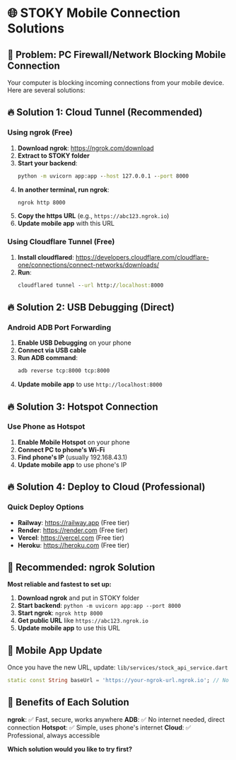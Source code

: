 # 🌐 STOKY Mobile Connection Solutions

## 🚨 **Problem**: PC Firewall/Network Blocking Mobile Connection

Your computer is blocking incoming connections from your mobile device. Here are several solutions:

## 🔥 **Solution 1: Cloud Tunnel (Recommended)**

### **Using ngrok (Free)**
1. **Download ngrok**: https://ngrok.com/download
2. **Extract to STOKY folder**
3. **Start your backend**:
   ```cmd
   python -m uvicorn app:app --host 127.0.0.1 --port 8000
   ```
4. **In another terminal, run ngrok**:
   ```cmd
   ngrok http 8000
   ```
5. **Copy the https URL** (e.g., `https://abc123.ngrok.io`)
6. **Update mobile app** with this URL

### **Using Cloudflare Tunnel (Free)**
1. **Install cloudflared**: https://developers.cloudflare.com/cloudflare-one/connections/connect-networks/downloads/
2. **Run**:
   ```cmd
   cloudflared tunnel --url http://localhost:8000
   ```

## 🔥 **Solution 2: USB Debugging (Direct)**

### **Android ADB Port Forwarding**
1. **Enable USB Debugging** on your phone
2. **Connect via USB cable**
3. **Run ADB command**:
   ```cmd
   adb reverse tcp:8000 tcp:8000
   ```
4. **Update mobile app** to use `http://localhost:8000`

## 🔥 **Solution 3: Hotspot Connection**

### **Use Phone as Hotspot**
1. **Enable Mobile Hotspot** on your phone
2. **Connect PC to phone's Wi-Fi**
3. **Find phone's IP** (usually 192.168.43.1)
4. **Update mobile app** to use phone's IP

## 🔥 **Solution 4: Deploy to Cloud (Professional)**

### **Quick Deploy Options**
- **Railway**: https://railway.app (Free tier)
- **Render**: https://render.com (Free tier)
- **Vercel**: https://vercel.com (Free tier)
- **Heroku**: https://heroku.com (Free tier)

## 🎯 **Recommended: ngrok Solution**

**Most reliable and fastest to set up:**

1. **Download ngrok** and put in STOKY folder
2. **Start backend**: `python -m uvicorn app:app --port 8000`
3. **Start ngrok**: `ngrok http 8000`
4. **Get public URL** like `https://abc123.ngrok.io`
5. **Update mobile app** to use this URL

## 📱 **Mobile App Update**

Once you have the new URL, update:
`lib/services/stock_api_service.dart`

```dart
static const String baseUrl = 'https://your-ngrok-url.ngrok.io'; // No port needed
```

## 🚀 **Benefits of Each Solution**

**ngrok**: ✅ Fast, secure, works anywhere
**ADB**: ✅ No internet needed, direct connection
**Hotspot**: ✅ Simple, uses phone's internet
**Cloud**: ✅ Professional, always accessible

**Which solution would you like to try first?**
